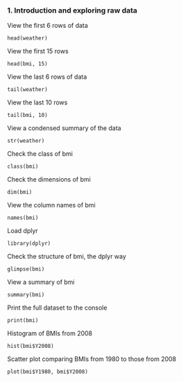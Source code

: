 ### 1. Introduction and exploring raw data

View the first 6 rows of data
```
head(weather)
```
View the first 15 rows
```
head(bmi, 15)
```
View the last 6 rows of data
```
tail(weather)
```
View the last 10 rows
```
tail(bmi, 10)
```

View a condensed summary of the data
```
str(weather)
```
Check the class of bmi
```
class(bmi)
```
Check the dimensions of bmi
```
dim(bmi)
```
View the column names of bmi
```
names(bmi)
```
Load dplyr
```
library(dplyr)
```
Check the structure of bmi, the dplyr way
```
glimpse(bmi)
```

View a summary of bmi
```
summary(bmi)
```
Print the full dataset to the console
```
print(bmi)
```
Histogram of BMIs from 2008
```
hist(bmi$Y2008)
```

Scatter plot comparing BMIs from 1980 to those from 2008
```
plot(bmi$Y1980, bmi$Y2008)
```
